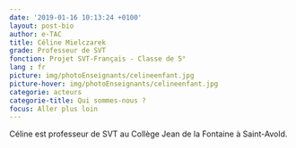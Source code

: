 ```yaml
---
date: '2019-01-16 10:13:24 +0100'
layout: post-bio
author: e-TAC
title: Céline Mielczarek
grade: Professeur de SVT
fonction: Projet SVT-Français - Classe de 5°
lang : fr
picture: img/photoEnseignants/celineenfant.jpg
picture-hover: img/photoEnseignants/celineenfant.jpg
categorie: acteurs
categorie-title: Qui sommes-nous ?
focus: Aller plus loin
---
```



Céline est professeur de SVT au Collège Jean de la Fontaine à Saint-Avold.



